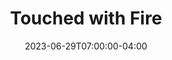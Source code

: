 ---
title: Touched with Fire
date: 2023-06-29T07:00:00-04:00
draft: true
ShowToc: true
tags:
  - fire
  - creativity
cover:
  image: images/dalle-touched-with-fire.jpg
  #caption: | 
  #  Touched with fire, by another of the same
  relative: true # To use relative path for cover image, used in hugo Page-bundles
---
